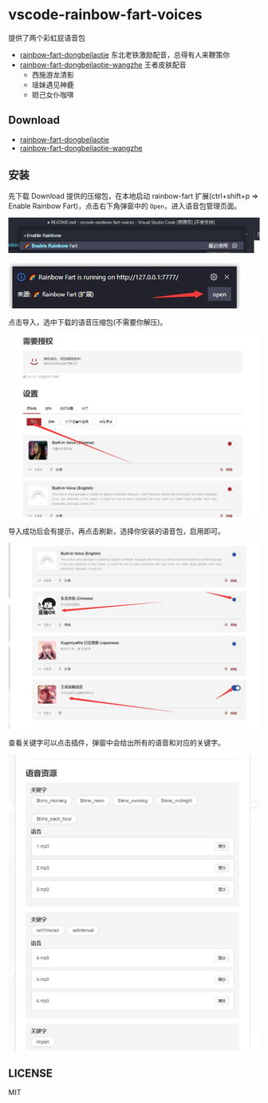 # vscode-rainbow-fart-voices

提供了两个彩虹屁语音包

- [rainbow-fart-dongbeilaotie](https://github.com/lxfriday/vscode-rainbow-fart-voices/tree/master/rainbow-fart-dongbeilaotie) 东北老铁激励配音，总得有人来鞭策你
- [rainbow-fart-dongbeilaotie-wangzhe](https://github.com/lxfriday/vscode-rainbow-fart-voices/tree/master/rainbow-fart-dongbeilaotie) 王者皮肤配音
  - 西施游龙清影
  - 瑶妹遇见神鹿
  - 妲己女仆咖啡

## Download

- [rainbow-fart-dongbeilaotie](https://github.com/lxfriday/vscode-rainbow-fart-voices/raw/master/release/rainbow-fart-dongbeilaotie.zip)
- [rainbow-fart-dongbeilaotie-wangzhe](https://github.com/lxfriday/vscode-rainbow-fart-voices/raw/master/release/rainbow-fart-dongbeilaotie-wangzhe.zip)

## 安装

先下载 Download 提供的压缩包，在本地启动 rainbow-fart 扩展(ctrl+shift+p => Enable Rainbow Fart)，点击右下角弹窗中的 `Open`，进入语音包管理页面。

![](./imgs/1.jpg)

![](./imgs/2.jpg)

点击导入，选中下载的语音压缩包(不需要你解压)。

![](./imgs/3.jpg)

导入成功后会有提示，再点击刷新，选择你安装的语音包，启用即可。

![](./imgs/5.jpg)

查看关键字可以点击插件，弹窗中会给出所有的语音和对应的关键字。

![](./imgs/6.jpg)

## LICENSE

MIT
